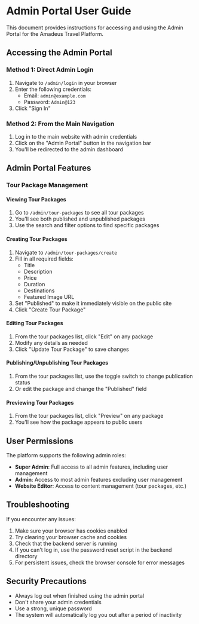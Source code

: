 # Admin Portal User Guide

This document provides instructions for accessing and using the Admin Portal for the Amadeus Travel Platform.

## Accessing the Admin Portal

### Method 1: Direct Admin Login
1. Navigate to `/admin/login` in your browser
2. Enter the following credentials:
   - Email: `admin@example.com`
   - Password: `Admin@123`
3. Click "Sign In"

### Method 2: From the Main Navigation
1. Log in to the main website with admin credentials
2. Click on the "Admin Portal" button in the navigation bar
3. You'll be redirected to the admin dashboard

## Admin Portal Features

### Tour Package Management

#### Viewing Tour Packages
1. Go to `/admin/tour-packages` to see all tour packages
2. You'll see both published and unpublished packages
3. Use the search and filter options to find specific packages

#### Creating Tour Packages
1. Navigate to `/admin/tour-packages/create`
2. Fill in all required fields:
   - Title
   - Description
   - Price
   - Duration
   - Destinations
   - Featured Image URL
3. Set "Published" to make it immediately visible on the public site
4. Click "Create Tour Package"

#### Editing Tour Packages
1. From the tour packages list, click "Edit" on any package
2. Modify any details as needed
3. Click "Update Tour Package" to save changes

#### Publishing/Unpublishing Tour Packages
1. From the tour packages list, use the toggle switch to change publication status
2. Or edit the package and change the "Published" field

#### Previewing Tour Packages
1. From the tour packages list, click "Preview" on any package
2. You'll see how the package appears to public users

## User Permissions

The platform supports the following admin roles:

- **Super Admin**: Full access to all admin features, including user management
- **Admin**: Access to most admin features excluding user management
- **Website Editor**: Access to content management (tour packages, etc.)

## Troubleshooting

If you encounter any issues:

1. Make sure your browser has cookies enabled
2. Try clearing your browser cache and cookies
3. Check that the backend server is running
4. If you can't log in, use the password reset script in the backend directory
5. For persistent issues, check the browser console for error messages

## Security Precautions

- Always log out when finished using the admin portal
- Don't share your admin credentials
- Use a strong, unique password
- The system will automatically log you out after a period of inactivity
